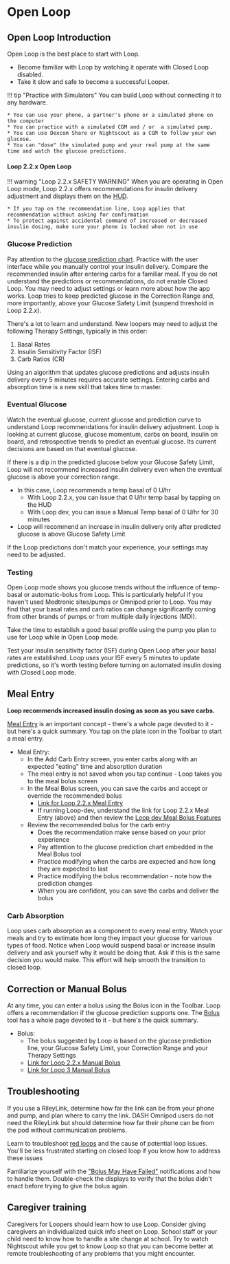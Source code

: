 # Open Loop

## Open Loop Introduction

Open Loop is the best place to start with Loop.

* Become familiar with Loop by watching it operate with Closed Loop disabled.
* Take it slow and safe to become a successful Looper.

!!! tip "Practice with Simulators"
    You can build Loop without connecting it to any hardware.

    * You can use your phone, a partner's phone or a simulated phone on the computer
    * You can practice with a simulated CGM and / or  a simulated pump.
    * You can use Dexcom Share or Nightscout as a CGM to follow your own glucose.
    * You can "dose" the simulated pump and your real pump at the same time and watch the glucose predictions.

#### Loop 2.2.x Open Loop

!!! warning "Loop 2.2.x SAFETY WARNING"
    When you are operating in Open Loop mode, Loop 2.2.x offers recommendations for insulin delivery adjustment and displays them on the [HUD](../loop-settings/displays.md#heads-up-display).

    * If you tap on the recommendation line, Loop applies that recommendation without asking for confirmation
    * To protect against accidental command of increased or decreased insulin dosing, make sure your phone is locked when not in use

### Glucose Prediction

Pay attention to the [glucose prediction chart](../loop-settings/displays.md#glucose-chart). Practice with the user interface while you manually control your insulin delivery. Compare the recommended insulin after entering carbs for a familiar meal. If you do not understand the predictions or recommendations, do not enable Closed Loop. You may need to adjust settings or learn more about how the app works. Loop tries to keep predicted glucose in the Correction Range and, more importantly, above your Glucose Safety Limit (suspend threshold in Loop 2.2.x).

There's a lot to learn and understand. New loopers may need to adjust the following Therapy Settings, typically in this order:

1. Basal Rates
1. Insulin Sensitivity Factor (ISF)
1. Carb Ratios (CR)

Using an algorithm that updates glucose predictions and adjusts insulin delivery every 5 minutes requires accurate settings. Entering carbs and absorption time is a new skill that takes time to master.

### Eventual Glucose

Watch the eventual glucose, current glucose and prediction curve to understand Loop recommendations for insulin delivery adjustment.  Loop is looking at current glucose, glucose momentum, carbs on board, insulin on board, and retrospective trends to predict an eventual glucose.  Its current decisions are based on that eventual glucose.

If there is a dip in the predicted glucose below your Glucose Safety Limit, Loop will not recommend increased insulin delivery even when the eventual glucose is above your correction range.

* In this case, Loop recommends a temp basal of 0 U/hr
    * With Loop 2.2.x, you can issue that 0 U/hr temp basal by tapping on the HUD
    * With Loop dev, you can issue a Manual Temp basal of 0 U/hr for 30 minutes
* Loop will recommend an increase in insulin delivery only after predicted glucose is above Glucose Safety Limit

If the Loop predictions don't match your experience, your settings may need to be adjusted.

### Testing

Open Loop mode shows you glucose trends without the influence of temp-basal or automatic-bolus from Loop. This is particularly helpful if you haven't used Medtronic sites/pumps or Omnipod prior to Loop. You may find that your basal rates and carb ratios can change significantly coming from other brands of pumps or from multiple daily injections (MDI).

Take the time to establish a good basal profile using the pump you plan to use for Loop while in Open Loop mode.

Test your insulin sensitivity factor (ISF) during Open Loop after your basal rates are established.  Loop uses your ISF every 5 minutes to update predictions, so it's worth testing before turning on automated insulin dosing with Closed Loop mode.

## Meal Entry

**Loop recommends increased insulin dosing as soon as you save carbs.**

[Meal Entry](../features/carbs.md) is an important concept - there's a whole page devoted to it - but here's a quick summary. You tap on the plate icon in the Toolbar to start a meal entry.

* Meal Entry:
    * In the Add Carb Entry screen, you enter carbs along with an expected "eating" time and absorption duration
    * The meal entry is not saved when you tap continue - Loop takes you to the meal bolus screen
    * In the Meal Bolus screen, you can save the carbs and accept or override the recommended bolus
        * [Link for Loop 2.2.x Meal Entry](../features/carbs.md)
        * If running Loop-dev, understand the link for Loop 2.2.x Meal Entry (above) and then review the [Loop dev Meal Bolus Features](../../loop-3/features.md#meal-bolus)
    * Review the recommended bolus for the carb entry
        * Does the recommendation make sense based on your prior experience
        * Pay attention to the glucose prediction chart embedded in the Meal Bolus tool
        * Practice modifying when the carbs are expected and how long they are expected to last
        * Practice modifying the bolus recommendation - note how the prediction changes
        * When you are confident, you can save the carbs and deliver the bolus



### Carb Absorption

Loop uses carb absorption as a component to every meal entry. Watch your meals and try to estimate how long they impact your glucose for various types of food. Notice when Loop would suspend basal or increase insulin delivery and ask yourself why it would be doing that. Ask if this is the same decision you would make.  This effort  will help smooth the transition to closed loop.


## Correction or Manual Bolus

At any time, you can enter a bolus using the Bolus icon in the Toolbar. Loop offers a recommendation if the glucose prediction supports one. The [Bolus](../features/bolus.md) tool  has a whole page devoted to it - but here's the quick summary.

* Bolus:
    * The bolus suggested by Loop is based on the glucose prediction line, your Glucose Safety Limit, your Correction Range and your Therapy Settings
    * [Link for Loop 2.2.x Manual Bolus](../features/bolus.md)
    * [Link for Loop 3 Manual Bolus](../../loop-3/features.md#manual-bolus)


## Troubleshooting

If you use a RileyLink, determine how far the link can be from your phone and pump, and plan where to carry the link. DASH Omnipod users do not need the RileyLink but should determine how far their phone can be from the pod without communication problems.

Learn to troubleshoot [red loops](../../troubleshooting/yellow-red-loop.md) and the cause of potential loop issues. You'll be less frustrated starting on closed loop if you know how to address these issues

Familiarize yourself with the ["Bolus May Have Failed"](../features/bolus.md#bolus-failure-notifications) notifications and how to handle them.  Double-check the displays to verify that the bolus didn't enact before trying to give the bolus again.

## Caregiver training

Caregivers for Loopers should learn how to use Loop. Consider giving caregivers an individualized quick info sheet on Loop. School staff or your child need to know how to handle a site change at school. Try to watch Nightscout while you get to know Loop so that you can become better at remote troubleshooting of any problems that you might encounter.
